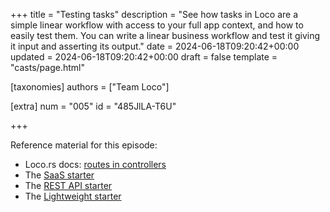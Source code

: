 +++
title = "Testing tasks"
description = "See how tasks in Loco are a simple linear workflow with access to your full app context, and how to easily test them. You can write a linear business workflow and test it giving it input and asserting its output."
date = 2024-06-18T09:20:42+00:00
updated = 2024-06-18T09:20:42+00:00
draft = false
template = "casts/page.html"

[taxonomies]
authors = ["Team Loco"]

[extra]
num = "005"
id = "485JlLA-T6U"

+++

Reference material for this episode:

* Loco.rs docs: [routes in controllers](https://loco.rs/docs/processing/task/)
* The [SaaS starter](https://loco.rs/docs/getting-started/starters/#saas-starter)
* The [REST API starter](https://loco.rs/docs/getting-started/starters/#rest-api-starter)
* The [Lightweight starter](https://loco.rs/docs/getting-started/starters/#lightweight-service-starter)
